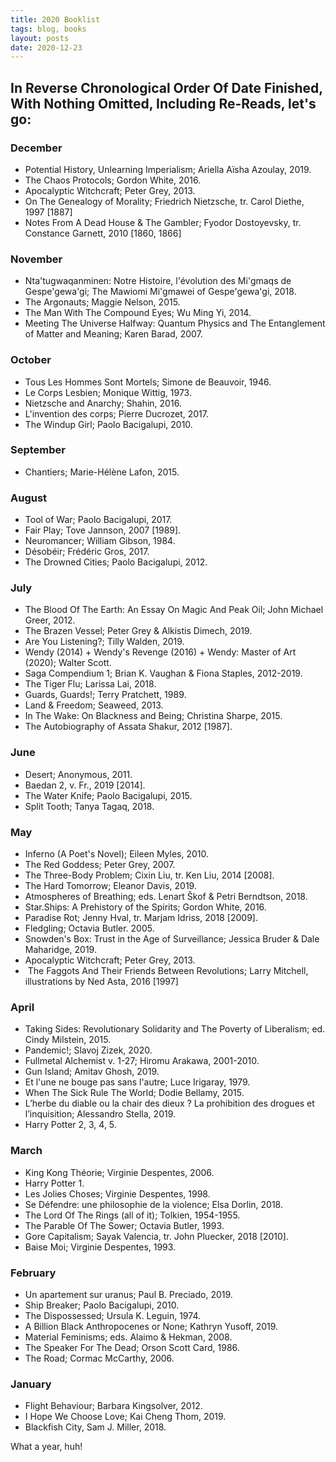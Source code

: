 ```yaml
---
title: 2020 Booklist
tags: blog, books
layout: posts
date: 2020-12-23
---
```


## In Reverse Chronological Order Of Date Finished, With Nothing Omitted, Including Re-Reads, let's go:

### December
-  Potential History, Unlearning Imperialism; Ariella Aïsha Azoulay, 2019.
-  The Chaos Protocols; Gordon White, 2016.
-  Apocalyptic Witchcraft; Peter Grey, 2013.
-  On The Genealogy of Morality; Friedrich Nietzsche, tr. Carol Diethe, 1997 [1887]
-  Notes From A Dead House & The Gambler; Fyodor Dostoyevsky, tr. Constance Garnett, 2010 [1860, 1866]

### November
-  Nta'tugwaqanminen: Notre Histoire, l'évolution des Mi'gmaqs de Gespe'gewa'gi; The Mawiomi Mi'gmawei of Gespe'gewa'gi, 2018.
-  The Argonauts; Maggie Nelson, 2015.
-  The Man With The Compound Eyes; Wu Ming Yi, 2014.
-  Meeting The Universe Halfway: Quantum Physics and The Entanglement of Matter and Meaning; Karen Barad, 2007.

### October
-  Tous Les Hommes Sont Mortels; Simone de Beauvoir, 1946.
-  Le Corps Lesbien; Monique Wittig, 1973.
-  Nietzsche and Anarchy; Shahin, 2016.
-  L'invention des corps; Pierre Ducrozet, 2017.
-  The Windup Girl; Paolo Bacigalupi, 2010.

### September
-  Chantiers; Marie-Hélène Lafon, 2015.

### August
-  Tool of War; Paolo Bacigalupi, 2017.
-  Fair Play; Tove Jannson, 2007 [1989].
-  Neuromancer; William Gibson, 1984.
-  Désobéir; Frédéric Gros, 2017.
-  The Drowned Cities; Paolo Bacigalupi, 2012.

### July
-  The Blood Of The Earth: An Essay On Magic And Peak Oil; John Michael Greer, 2012.
-  The Brazen Vessel; Peter Grey & Alkistis Dimech, 2019.
-  Are You Listening?; Tilly Walden, 2019.
-  Wendy (2014) + Wendy's Revenge (2016) + Wendy: Master of Art (2020); Walter Scott.
-  Saga Compendium 1; Brian K. Vaughan & Fiona Staples, 2012-2019.
-  The Tiger Flu; Larissa Lai, 2018.
-  Guards, Guards!; Terry Pratchett, 1989.
-  Land & Freedom; Seaweed, 2013.
-  In The Wake: On Blackness and Being; Christina Sharpe, 2015.
-  The Autobiography of Assata Shakur, 2012 [1987].

### June
-  Desert; Anonymous, 2011.
-  Baedan 2, v. Fr., 2019 [2014].
-  The Water Knife; Paolo Bacigalupi, 2015.
-  Split Tooth; Tanya Tagaq, 2018.

### May
-  Inferno (A Poet's Novel); Eileen Myles, 2010.
-  The Red Goddess; Peter Grey, 2007.
-  The Three-Body Problem; Cixin Liu, tr. Ken Liu, 2014 [2008].
-  The Hard Tomorrow; Eleanor Davis, 2019.
-  Atmospheres of Breathing; eds. Lenart Škof & Petri Berndtson, 2018.
-  Star.Ships: A Prehistory of the Spirits; Gordon White, 2016.
-  Paradise Rot; Jenny Hval, tr.  Marjam Idriss, 2018 [2009].
-  Fledgling; Octavia Butler. 2005.
-  Snowden's Box: Trust in the Age of Surveillance; Jessica Bruder & Dale Maharidge, 2019.
-  Apocalyptic Witchcraft; Peter Grey, 2013.
-  The Faggots And Their Friends Between Revolutions; Larry Mitchell, illustrations by Ned Asta, 2016 [1997]

### April
-  Taking Sides: Revolutionary Solidarity and The Poverty of Liberalism; ed. Cindy Milstein, 2015.
-  Pandemic!; Slavoj Zizek, 2020.
-  Fullmetal Alchemist v. 1-27; Hiromu Arakawa, 2001-2010.
-  Gun Island; Amitav Ghosh, 2019.
-  Et l'une ne bouge pas sans l'autre; Luce Irigaray, 1979.
-  When The Sick Rule The World; Dodie Bellamy, 2015.
-  L’herbe du diable ou la chair des dieux ? La prohibition des drogues et l’inquisition; Alessandro Stella, 2019.
-  Harry Potter 2, 3, 4, 5.

### March
-  King Kong Théorie; Virginie Despentes, 2006.
-  Harry Potter 1.
-  Les Jolies Choses; Virginie Despentes, 1998.
-  Se Défendre: une philosophie de la violence; Elsa Dorlin, 2018.
-  The Lord Of The Rings (all of it); Tolkien, 1954-1955.
-  The Parable Of The Sower; Octavia Butler, 1993.
-  Gore Capitalism; Sayak Valencia, tr. John Pluecker, 2018 [2010].
-  Baise Moi; Virginie Despentes, 1993.

### February
-  Un apartement sur uranus; Paul B. Preciado, 2019.
-  Ship Breaker; Paolo Bacigalupi, 2010.
-  The Dispossessed; Ursula K. Leguin, 1974.
-  A Billion Black Anthropocenes or None; Kathryn Yusoff, 2019.
-  Material Feminisms; eds. Alaimo & Hekman, 2008.
-  The Speaker For The Dead; Orson Scott Card, 1986.
-  The Road; Cormac McCarthy, 2006.

### January
-  Flight Behaviour; Barbara Kingsolver, 2012.
-  I Hope We Choose Love; Kai Cheng Thom, 2019.
-  Blackfish City, Sam J. Miller, 2018.

What a year, huh!
